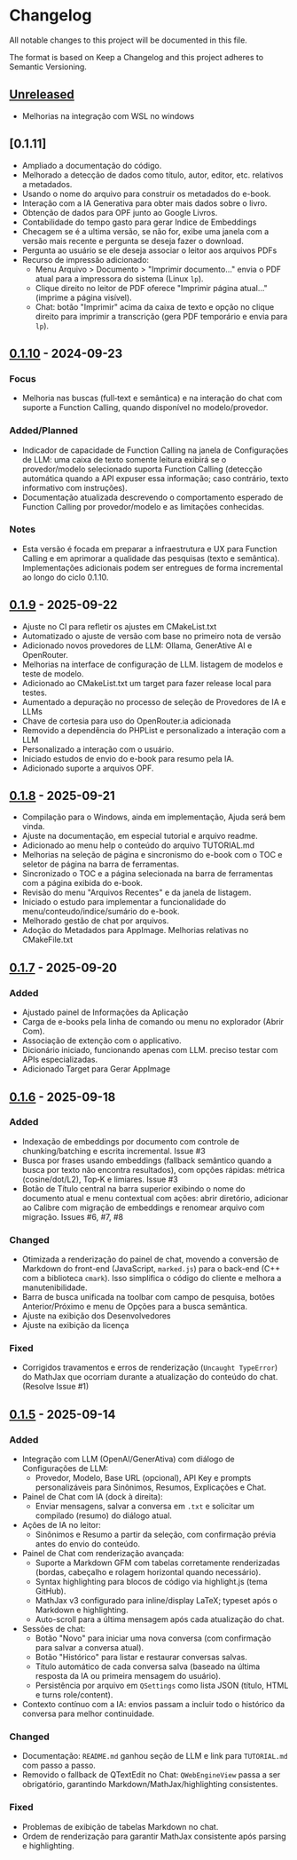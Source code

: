 # Changelog

All notable changes to this project will be documented in this file.

The format is based on Keep a Changelog and this project adheres to Semantic Versioning.

## [Unreleased]


- Melhorias na integração com WSL no windows

## [0.1.11]

- Ampliado a documentação do código.
- Melhorado a detecção de dados como título, autor, editor, etc. relativos a metadados.
- Usando o nome do arquivo para construir os metadados do e-book.
- Interação com a IA Generativa para obter mais dados sobre o livro.
- Obtenção de dados para OPF junto ao Google Livros.
- Contabilidade do tempo gasto para gerar Indice de Embeddings
- Checagem se é a ultima versão, se não for, exibe uma janela com a versão mais recente e pergunta se deseja fazer o download.
- Pergunta ao usuário se ele deseja associar o leitor aos arquivos PDFs
- Recurso de impressão adicionado:
  - Menu Arquivo > Documento > "Imprimir documento..." envia o PDF atual para a impressora do sistema (Linux `lp`).
  - Clique direito no leitor de PDF oferece "Imprimir página atual..." (imprime a página visível).
  - Chat: botão "Imprimir" acima da caixa de texto e opção no clique direito para imprimir a transcrição (gera PDF temporário e envia para `lp`).
  
## [0.1.10] - 2024-09-23

### Focus
- Melhoria nas buscas (full‑text e semântica) e na interação do chat com suporte a Function Calling, quando disponível no modelo/provedor.

### Added/Planned
- Indicador de capacidade de Function Calling na janela de Configurações de LLM: uma caixa de texto somente leitura exibirá se o provedor/modelo selecionado suporta Function Calling (detecção automática quando a API expuser essa informação; caso contrário, texto informativo com instruções).
- Documentação atualizada descrevendo o comportamento esperado de Function Calling por provedor/modelo e as limitações conhecidas.

### Notes
- Esta versão é focada em preparar a infraestrutura e UX para Function Calling e em aprimorar a qualidade das pesquisas (texto e semântica). Implementações adicionais podem ser entregues de forma incremental ao longo do ciclo 0.1.10.

## [0.1.9] - 2025-09-22

- Ajuste no CI para refletir os ajustes em CMakeList.txt
- Automatizado o ajuste de versão com base no primeiro nota de versão
- Adicionado novos provedores de LLM: Ollama, GenerAtive AI e OpenRouter.
- Melhorias na interface de configuração de LLM. listagem de modelos e teste de modelo.
- Adicionado ao CMakeList.txt um target para fazer release local para testes.
- Aumentado a depuração no processo de seleção de Provedores de IA e LLMs
- Chave de cortesia para uso do OpenRouter.ia adicionada
- Removido a dependência do PHPList e personalizado a interação com a LLM
- Personalizado a interação com o usuário.
- Iniciado estudos de envio do e-book para resumo pela IA.
- Adicionado suporte a arquivos OPF.

## [0.1.8] - 2025-09-21

- Compilação para o Windows, ainda em implementação, Ajuda será bem vinda.
- Ajuste na documentação, em especial tutorial e arquivo readme.
- Adicionado ao menu help o conteúdo do arquivo TUTORIAL.md
- Melhorias na seleção de página e sincronismo do e-book com o TOC e seletor de página na barra de ferramentas. 
- Sincronizado o TOC e a página selecionada na barra de ferramentas com a página exibida do e-book.
- Revisão do menu "Arquivos Recentes" e da janela de listagem.
- Iniciado o estudo para implementar a funcionalidade do menu/conteudo/indice/sumário do e-book.
- Melhorado gestão de chat por arquivos.
- Adoção do Metadados para AppImage. Melhorias relativas no CMakeFile.txt

## [0.1.7] - 2025-09-20

### Added
- Ajustado painel de Informações da Aplicação
- Carga de e-books pela linha de comando ou menu no explorador (Abrir Com).
- Associação de extenção com o applicativo.
- Dicionário iniciado, funcionando apenas com LLM. preciso testar com APIs especializadas.
- Adicionado Target para Gerar AppImage

## [0.1.6] - 2025-09-18

### Added
- Indexação de embeddings por documento com controle de chunking/batching e escrita incremental. Issue #3
- Busca por frases usando embeddings (fallback semântico quando a busca por texto não encontra resultados), com opções rápidas: métrica (cosine/dot/L2), Top‑K e limiares. Issue #3
- Botão de Título central na barra superior exibindo o nome do documento atual e menu contextual com ações: abrir diretório, adicionar ao Calibre com migração de embeddings e renomear arquivo com migração. Issues #6, #7, #8


### Changed
- Otimizada a renderização do painel de chat, movendo a conversão de Markdown do front-end (JavaScript, `marked.js`) para o back-end (C++ com a biblioteca `cmark`). Isso simplifica o código do cliente e melhora a manutenibilidade.
- Barra de busca unificada na toolbar com campo de pesquisa, botões Anterior/Próximo e menu de Opções para a busca semântica.
- Ajuste na exibição dos Desenvolvedores
- Ajuste na exibição da licença

### Fixed
- Corrigidos travamentos e erros de renderização (`Uncaught TypeError`) do MathJax que ocorriam durante a atualização do conteúdo do chat. (Resolve Issue #1)

## [0.1.5] - 2025-09-14

### Added
- Integração com LLM (OpenAI/GenerAtiva) com diálogo de Configurações de LLM:
  - Provedor, Modelo, Base URL (opcional), API Key e prompts personalizáveis para Sinônimos, Resumos, Explicações e Chat.
- Painel de Chat com IA (dock à direita):
  - Enviar mensagens, salvar a conversa em `.txt` e solicitar um compilado (resumo) do diálogo atual.
- Ações de IA no leitor:
  - Sinônimos e Resumo a partir da seleção, com confirmação prévia antes do envio do conteúdo.
- Painel de Chat com renderização avançada:
  - Suporte a Markdown GFM com tabelas corretamente renderizadas (bordas, cabeçalho e rolagem horizontal quando necessário).
  - Syntax highlighting para blocos de código via highlight.js (tema GitHub).
  - MathJax v3 configurado para inline/display LaTeX; typeset após o Markdown e highlighting.
  - Auto-scroll para a última mensagem após cada atualização do chat.
- Sessões de chat:
  - Botão "Novo" para iniciar uma nova conversa (com confirmação para salvar a conversa atual).
  - Botão "Histórico" para listar e restaurar conversas salvas.
  - Título automático de cada conversa salva (baseado na última resposta da IA ou primeira mensagem do usuário).
  - Persistência por arquivo em `QSettings` como lista JSON (título, HTML e turns role/content).
- Contexto contínuo com a IA: envios passam a incluir todo o histórico da conversa para melhor continuidade.

### Changed
- Documentação: `README.md` ganhou seção de LLM e link para `TUTORIAL.md` com passo a passo.
- Removido o fallback de QTextEdit no Chat: `QWebEngineView` passa a ser obrigatório, garantindo Markdown/MathJax/highlighting consistentes.

### Fixed
- Problemas de exibição de tabelas Markdown no chat.
- Ordem de renderização para garantir MathJax consistente após parsing e highlighting.

[Unreleased]: https://github.com/RapportTecnologia/GenAi-E-Book-Reader/compare/v0.1.10...HEAD
[0.1.10]: https://github.com/RapportTecnologia/GenAi-E-Book-Reader/compare/v0.1.9...v0.1.10
[0.1.9]: https://github.com/RapportTecnologia/GenAi-E-Book-Reader/releases/tag/v0.1.9
[0.1.8]: https://github.com/RapportTecnologia/GenAi-E-Book-Reader/releases/tag/v0.1.8
[0.1.7]: https://github.com/RapportTecnologia/GenAi-E-Book-Reader/releases/tag/v0.1.7
[0.1.6]: https://github.com/RapportTecnologia/GenAi-E-Book-Reader/releases/tag/v0.1.6
[0.1.5]: https://github.com/RapportTecnologia/GenAi-E-Book-Reader/releases/tag/v0.1.5
